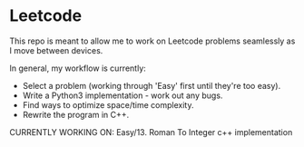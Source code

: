# Leetcode

This repo is meant to allow me to work on Leetcode problems seamlessly as I move between devices. 

In general, my workflow is currently:

- Select a problem (working through 'Easy' first until they're too easy).
- Write a Python3 implementation - work out any bugs.
- Find ways to optimize space/time complexity.
- Rewrite the program in C++.

CURRENTLY WORKING ON: Easy/13. Roman To Integer c++ implementation